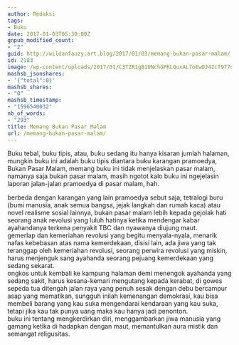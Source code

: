 ```yaml
---
author: Redaksi
tags:
- Buku
date: 2017-01-03T05:30:00Z
gnpub_modified_count:
- "2"
guid: http://wildanfauzy.art.blog/2017/01/03/memang-bukan-pasar-malam/
id: 2183
image: /wp-content/uploads/2017/01/C3TZR1g81UNchGPKLQuxAL7oEwDJ42cT977qXjChb9qSA4xMenFyJWcdteBmBeDEEm1Axt3xrQkxtRHrYMtR8gTAZRw1iW2qDisD3zVGZXq6JmAiyBzcoUA.jpeg
mashsb_jsonshares:
- '{"total":0}'
mashsb_shares:
- "0"
mashsb_timestamp:
- "1596540032"
nb_of_words:
- "293"
title: Memang Bukan Pasar Malam
url: /memang-bukan-pasar-malam/
---
```


Buku tebal, buku tipis, atau, buku sedang itu hanya kisaran jumlah halaman, mungkin buku ini adalah buku tipis diantara buku karangan pramoedya, Bukan Pasar Malam, memang buku ini tidak menjelaskan pasar malam, namanya saja bukan pasar malam, masih ngotot kalo buku ini ngejelasin laporan jalan-jalan pramoedya di pasar malam, hah.

berbeda dengan karangan yang lain pramoedya sebut saja, tetralogi buru (bumi manusia, anak semua bangsa, jejak langkah dan rumah kaca) atau novel realisme sosial lainnya, bukan pasar malam lebih kepada gejolak hati seorang anak revolusi yang luluh hatinya ketika mendengar kabar ayahandanya terkena penyakit TBC dan nyawanya diujung maut.  
gemerlap dan kemeriahan revolusi yang begitu menyala-nyala, menarik nafas kebebasan atas nama kemerdekaan, disisi lain, ada jiwa yang tak teranggap oleh kemeriahan revolusi, seorang perwira revolusi yang miskin, harus menjenguk sang ayahanda seorang pejuang kemerdekaan yang sedang sekarat.  
ongkos untuk kembali ke kampung halaman demi menengok ayahanda yang sedang sakit, harus kesana-kemari mengutang kepada kerabat, di gowes sepeda tua ditengah jalan raya yang penuh sesak dengan debu bercampur asap yang mematikan, sungguh inilah kemenangan demokrasi, kau bisa membeli barang yang kau suka mengendarai kendaraan yang kau suka, tetapi jika kau tak punya uang maka kau hanya jadi penonton.  
buku ini tentang mengkerdirkan diri, menggambarkan jiwa manusia yang gamang ketika di hadapkan dengan maut, memantulkan aura mistik dan semangat religusitas.